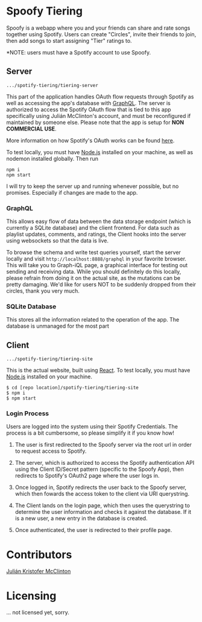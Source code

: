 # Spoofy Tiering

Spoofy is a webapp where you and your friends can share and rate songs together using Spotify. Users can create "Circles", invite their friends to join, then add songs to start assigning "Tier" ratings to. 

*NOTE: users must have a Spotify account to use Spoofy.

## Server

```.../spotify-tiering/tiering-server ```

This part of the application handles OAuth flow requests through Spotify as well as accessing the app's database with [GraphQL](https://graphql.org/). The server is authorized to access the Spotify OAuth flow that is tied to this app specifically using Julián McClinton's account, and must be reconfigured if maintained by someone else. Please note that the app is setup for **NON COMMERCIAL USE**.

More information on how Spotify's OAuth works can be found [here](https://developer.spotify.com/documentation/general/guides/authorization-guide/#authorization-code-flow).

To test locally, you must have [Node.js](https://nodejs.org/en/download/) installed on your machine, as well as nodemon installed globally. Then run
```
npm i
npm start
```
I will try to keep the server up and running whenever possible, but no promises. Especially if changes are made to the app.

### GraphQL

This allows easy flow of data between the data storage endpoint (which is currently a SQLite database) and the client frontend. For data such as playlist updates, comments, and ratings, the Client hooks into the server using websockets so that the data is live.

To browse the schema and write test queries yourself, start the server locally and visit `http://localhost:8888/graphql` in your favorite browser. This will take you to Graph-iQL page, a graphical interface for testing out sending and receiving data. While you should definitely do this locally, please refrain from doing it on the actual site, as the mutations can be pretty damaging. We'd like for users NOT to be suddenly dropped from their circles, thank you very much.

### SQLite Database

This stores all the information related to the operation of the app. The database is unmanaged for the most part

## Client

```.../spotify-tiering/tiering-site ```

This is the actual website, built using [React](https://reactjs.org/). To test locally, you must have [Node.js](https://nodejs.org/en/download/) installed on your machine.


```
$ cd [repo location]/spotify-tiering/tiering-site 
$ npm i
$ npm start
```

### Login Process

Users are logged into the system using their Spotify Credentials. The process is a bit cumbersome, so please simplify it if you know how!

1. The user is first redirected to the Spoofy server via the root url in order to request access to Spotify. 

2. The server, which is authorized to access the Spotify authentication API using the Client ID/Secret pattern (specific to the Spoofy App), then redirects to Spotify's OAuth2 page where the user logs in. 

3. Once logged in, Spotify redirects the user back to the Spoofy server, which then fowards the access token to the client via URI querystring. 

4. The Client lands on the login page, which then uses the querystring to determine the user information and checks it against the database. If it is a new user, a new entry in the database is created.

5. Once authenticated, the user is redirected to their profile page.

# Contributors

[Julián Kristofer McClinton](https://github.com/Kryptiique/)

# Licensing

... not licensed yet, sorry.